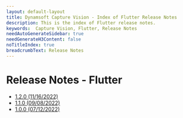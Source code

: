 ```yaml
---
layout: default-layout
title: Dynamsoft Capture Vision - Index of Flutter Release Notes
description: This is the index of Flutter release notes.
keywords:  Capture Vision, Flutter, Release Notes
needAutoGenerateSidebar: true
needGenerateH3Content: false
noTitleIndex: true
breadcrumbText: Release Notes
---
```


# Release Notes - Flutter

- [1.2.0 (11/16/2022)](flutter-1.md#120-11162022)
- [1.1.0 (09/08/2022)](flutter-1.md#100-09082022)
- [1.0.0 (07/12/2022)](flutter-1.md#100-07122022)
